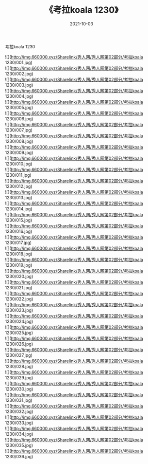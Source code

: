 ﻿---
layout: post
title:  《考拉koala 1230》
date:   2021-10-03
img: http://img.660000.xyz/Sharelink/秀人网/秀人网第02部分/考拉koala 1230/000.jpg
categories: [美女, 清纯, 唯美]
---

考拉koala 1230

  ![](http://img.660000.xyz/Sharelink/秀人网/秀人网第02部分/考拉koala 1230/001.jpg) <br> ![](http://img.660000.xyz/Sharelink/秀人网/秀人网第02部分/考拉koala 1230/002.jpg) <br> ![](http://img.660000.xyz/Sharelink/秀人网/秀人网第02部分/考拉koala 1230/003.jpg) <br> ![](http://img.660000.xyz/Sharelink/秀人网/秀人网第02部分/考拉koala 1230/004.jpg) <br> ![](http://img.660000.xyz/Sharelink/秀人网/秀人网第02部分/考拉koala 1230/005.jpg) <br> ![](http://img.660000.xyz/Sharelink/秀人网/秀人网第02部分/考拉koala 1230/006.jpg) <br> ![](http://img.660000.xyz/Sharelink/秀人网/秀人网第02部分/考拉koala 1230/007.jpg) <br> ![](http://img.660000.xyz/Sharelink/秀人网/秀人网第02部分/考拉koala 1230/008.jpg) <br> ![](http://img.660000.xyz/Sharelink/秀人网/秀人网第02部分/考拉koala 1230/009.jpg) <br> ![](http://img.660000.xyz/Sharelink/秀人网/秀人网第02部分/考拉koala 1230/010.jpg) <br> ![](http://img.660000.xyz/Sharelink/秀人网/秀人网第02部分/考拉koala 1230/011.jpg) <br> ![](http://img.660000.xyz/Sharelink/秀人网/秀人网第02部分/考拉koala 1230/012.jpg) <br> ![](http://img.660000.xyz/Sharelink/秀人网/秀人网第02部分/考拉koala 1230/013.jpg) <br> ![](http://img.660000.xyz/Sharelink/秀人网/秀人网第02部分/考拉koala 1230/014.jpg) <br> ![](http://img.660000.xyz/Sharelink/秀人网/秀人网第02部分/考拉koala 1230/015.jpg) <br> ![](http://img.660000.xyz/Sharelink/秀人网/秀人网第02部分/考拉koala 1230/016.jpg) <br> ![](http://img.660000.xyz/Sharelink/秀人网/秀人网第02部分/考拉koala 1230/017.jpg) <br> ![](http://img.660000.xyz/Sharelink/秀人网/秀人网第02部分/考拉koala 1230/018.jpg) <br> ![](http://img.660000.xyz/Sharelink/秀人网/秀人网第02部分/考拉koala 1230/019.jpg) <br> ![](http://img.660000.xyz/Sharelink/秀人网/秀人网第02部分/考拉koala 1230/020.jpg) <br> ![](http://img.660000.xyz/Sharelink/秀人网/秀人网第02部分/考拉koala 1230/021.jpg) <br> ![](http://img.660000.xyz/Sharelink/秀人网/秀人网第02部分/考拉koala 1230/022.jpg) <br> ![](http://img.660000.xyz/Sharelink/秀人网/秀人网第02部分/考拉koala 1230/023.jpg) <br> ![](http://img.660000.xyz/Sharelink/秀人网/秀人网第02部分/考拉koala 1230/024.jpg) <br> ![](http://img.660000.xyz/Sharelink/秀人网/秀人网第02部分/考拉koala 1230/025.jpg) <br> ![](http://img.660000.xyz/Sharelink/秀人网/秀人网第02部分/考拉koala 1230/026.jpg) <br> ![](http://img.660000.xyz/Sharelink/秀人网/秀人网第02部分/考拉koala 1230/027.jpg) <br> ![](http://img.660000.xyz/Sharelink/秀人网/秀人网第02部分/考拉koala 1230/028.jpg) <br> ![](http://img.660000.xyz/Sharelink/秀人网/秀人网第02部分/考拉koala 1230/029.jpg) <br> ![](http://img.660000.xyz/Sharelink/秀人网/秀人网第02部分/考拉koala 1230/030.jpg) <br> ![](http://img.660000.xyz/Sharelink/秀人网/秀人网第02部分/考拉koala 1230/031.jpg) <br> ![](http://img.660000.xyz/Sharelink/秀人网/秀人网第02部分/考拉koala 1230/032.jpg) <br> ![](http://img.660000.xyz/Sharelink/秀人网/秀人网第02部分/考拉koala 1230/033.jpg) <br> ![](http://img.660000.xyz/Sharelink/秀人网/秀人网第02部分/考拉koala 1230/034.jpg) <br> ![](http://img.660000.xyz/Sharelink/秀人网/秀人网第02部分/考拉koala 1230/035.jpg) <br> ![](http://img.660000.xyz/Sharelink/秀人网/秀人网第02部分/考拉koala 1230/036.jpg) <br>